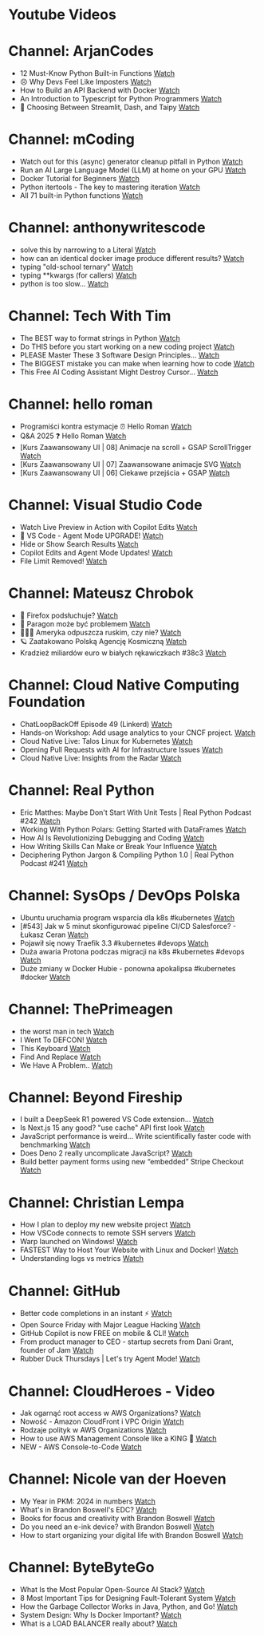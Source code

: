 
Youtube Videos
==============

# Channel: ArjanCodes
  
 - 12 Must-Know Python Built-in Functions  [Watch](https://youtu.be/ho24rK_AYrQ)  
 - 😣 Why Devs Feel Like Imposters  [Watch](https://youtu.be/8p47JVYubgY)  
 - How to Build an API Backend with Docker  [Watch](https://youtu.be/xhfxNXsJXGI)  
 - An Introduction to Typescript for Python Programmers  [Watch](https://youtu.be/kBVZgCrdVCw)  
 - 🤔 Choosing Between Streamlit, Dash, and Taipy  [Watch](https://youtu.be/vhE-kur_Dc4)
# Channel: mCoding
  
 - Watch out for this (async) generator cleanup pitfall in Python  [Watch](https://youtu.be/N56Jrqc7SBk)  
 - Run an AI Large Language Model (LLM) at home on your GPU  [Watch](https://youtu.be/RejIVgfER-4)  
 - Docker Tutorial for Beginners  [Watch](https://youtu.be/b0HMimUb4f0)  
 - Python itertools - The key to mastering iteration  [Watch](https://youtu.be/1p7xa_BHYDs)  
 - All 71 built-in Python functions  [Watch](https://youtu.be/7Qu_KXc7xSI)
# Channel: anthonywritescode
  
 - solve this by narrowing to a Literal  [Watch](https://youtu.be/WlErF7wQsds)  
 - how can an identical docker image produce different results?  [Watch](https://youtu.be/CBbgmRAg0VM)  
 - typing "old-school ternary"  [Watch](https://youtu.be/BeKdKpw5StU)  
 - typing **kwargs (for callers)  [Watch](https://youtu.be/Nb2mIrfUHNw)  
 - python is too slow...  [Watch](https://youtu.be/FFoeU3t-N4c)
# Channel: Tech With Tim
  
 - The BEST way to format strings in Python  [Watch](https://youtu.be/SpvSOhh8mBo)  
 - Do THIS before you start working on a new coding project  [Watch](https://youtu.be/w6XE780LXOY)  
 - PLEASE Master These 3 Software Design Principles...  [Watch](https://youtu.be/1ZM88C_CLDY)  
 - The BIGGEST mistake you can make when learning how to code  [Watch](https://youtu.be/BmevKlUq-vU)  
 - This Free AI Coding Assistant Might Destroy Cursor...  [Watch](https://youtu.be/RzupEPRF6As)
# Channel: hello roman
  
 - Programiści kontra estymacje ⏰  Hello Roman  [Watch](https://youtu.be/QkJ8WzgHPuk)  
 - Q&A 2025 ❓ Hello Roman  [Watch](https://youtu.be/8aCN2-puJpM)  
 - [Kurs Zaawansowany UI | 08] Animacje na scroll + GSAP ScrollTrigger  [Watch](https://youtu.be/srkezHzMCPU)  
 - [Kurs Zaawansowany UI | 07] Zaawansowane animacje SVG  [Watch](https://youtu.be/Jbwut40SnAY)  
 - [Kurs Zaawansowany UI | 06] Ciekawe przejścia + GSAP  [Watch](https://youtu.be/7rtNmrVIxA8)
# Channel: Visual Studio Code
  
 - Watch Live Preview in Action with Copilot Edits  [Watch](https://youtu.be/RwmnExqSqpg)  
 - 🔴 VS Code - Agent Mode UPGRADE!  [Watch](https://youtu.be/Pe8ghwTMFlg)  
 - Hide or Show Search Results  [Watch](https://youtu.be/EE39NVYnHB0)  
 - Copilot Edits and Agent Mode Updates!  [Watch](https://youtu.be/WwJPIN5zldY)  
 - File Limit Removed!  [Watch](https://youtu.be/7IROXOmmbmo)
# Channel: Mateusz Chrobok
  
 - 🦊 Firefox podsłuchuje?  [Watch](https://youtu.be/QudZNHjDXK8)  
 - 💾 Paragon może być problemem  [Watch](https://youtu.be/MFCL6DqCFNA)  
 - 👨🏻‍💻 Ameryka odpuszcza ruskim, czy nie?  [Watch](https://youtu.be/tcDbLZccEd0)  
 - 🪐 Zaatakowano Polską Agencję Kosmiczną  [Watch](https://youtu.be/ICH6H43u-zQ)  
 - Kradzież miliardów euro w białych rękawiczkach #38c3  [Watch](https://youtu.be/amZ4R6DtJT0)
# Channel: Cloud Native Computing Foundation
  
 - ChatLoopBackOff Episode 49 (Linkerd)  [Watch](https://youtu.be/WltDqvMzZIw)  
 - Hands-on Workshop: Add usage analytics to your CNCF project.  [Watch](https://youtu.be/g602wcGV_yk)  
 - Cloud Native Live: Talos Linux for Kubernetes  [Watch](https://youtu.be/9H5mihhi7UM)  
 - Opening Pull Requests with AI for Infrastructure Issues  [Watch](https://youtu.be/2J0yUtnn2KQ)  
 - Cloud Native Live: Insights from the Radar  [Watch](https://youtu.be/Sxnqk6EoB-s)
# Channel: Real Python
  
 - Eric Matthes: Maybe Don't Start With Unit Tests | Real Python Podcast #242  [Watch](https://youtu.be/n76lTrN0o_Q)  
 - Working With Python Polars: Getting Started with DataFrames  [Watch](https://youtu.be/9IrMz0wbp5Q)  
 - How AI Is Revolutionizing Debugging and Coding  [Watch](https://youtu.be/8G3fGsPvGM8)  
 - How Writing Skills Can Make or Break Your Influence  [Watch](https://youtu.be/5JIpF_HQEQ0)  
 - Deciphering Python Jargon & Compiling Python 1.0 | Real Python Podcast #241  [Watch](https://youtu.be/nfJclVoFfTU)
# Channel: SysOps / DevOps Polska
  
 - Ubuntu uruchamia program wsparcia dla k8s #kubernetes  [Watch](https://youtu.be/7Y4fKdCfQks)  
 - [#543] Jak w 5 minut skonfigurować pipeline CI/CD Salesforce? - Łukasz Ceran  [Watch](https://youtu.be/GdeOvuAZKQc)  
 - Pojawił się nowy Traefik 3.3 #kubernetes #devops  [Watch](https://youtu.be/xIGf4Yzo3js)  
 - Duża awaria Protona podczas migracji na k8s #kubernetes #devops  [Watch](https://youtu.be/F1RIfPgss_A)  
 - Duże zmiany w Docker Hubie - ponowna apokalipsa #kubernetes #docker  [Watch](https://youtu.be/GiAhlZ-7iW4)
# Channel: ThePrimeagen
  
 - the worst man in tech  [Watch](https://youtu.be/A_XGsAl-LqY)  
 - I Went To DEFCON!  [Watch](https://youtu.be/GwcFxTuMYmU)  
 - This Keyboard  [Watch](https://youtu.be/dhuX9t2j5Hc)  
 - Find And Replace  [Watch](https://youtu.be/v2a6Nv7RSd0)  
 - We Have A Problem..  [Watch](https://youtu.be/1-0r90bm6CE)
# Channel: Beyond Fireship
  
 - I built a DeepSeek R1 powered VS Code extension…  [Watch](https://youtu.be/clJCDHml2cA)  
 - Is Next.js 15 any good? "use cache" API first look  [Watch](https://youtu.be/xWkozeculPo)  
 - JavaScript performance is weird... Write scientifically faster code with benchmarking  [Watch](https://youtu.be/_pWA4rbzvIg)  
 - Does Deno 2 really uncomplicate JavaScript?  [Watch](https://youtu.be/8IHhvkaVqVE)  
 - Build better payment forms using new “embedded” Stripe Checkout  [Watch](https://youtu.be/7WFXl4-aCxs)
# Channel: Christian Lempa
  
 - How I plan to deploy my new website project  [Watch](https://youtu.be/lko6dWFzJvU)  
 - How VSCode connects to remote SSH servers  [Watch](https://youtu.be/-5nCZ1b00O8)  
 - Warp launched on Windows!  [Watch](https://youtu.be/ZscU3G_xL-E)  
 - FASTEST Way to Host Your Website with Linux and Docker!  [Watch](https://youtu.be/gJxhx5wEAzA)  
 - Understanding logs vs metrics  [Watch](https://youtu.be/zzK8B0MhUho)
# Channel: GitHub
  
 - Better code completions in an instant ⚡️  [Watch](https://youtu.be/r4T7rnU2AB8)  
 - Open Source Friday with Major League Hacking  [Watch](https://youtu.be/jNnHzCmKif8)  
 - GitHub Copilot is now FREE on mobile & CLI!  [Watch](https://youtu.be/X_6yVwYkrrc)  
 - From product manager to CEO -  startup secrets from Dani Grant, founder of Jam  [Watch](https://youtu.be/fBy6XUsYya8)  
 - Rubber Duck Thursdays | Let's try Agent Mode!  [Watch](https://youtu.be/qEhilLX1II0)
# Channel: CloudHeroes - Video
  
 - Jak ogarnąć root access w AWS Organizations?  [Watch](https://youtu.be/q5Lyj7RYxBk)  
 - Nowość - Amazon CloudFront i VPC Origin  [Watch](https://youtu.be/QEpjk36AEIA)  
 - Rodzaje polityk w AWS Organizations  [Watch](https://youtu.be/IuSgrk7LA_4)  
 - How to use AWS Management Console like a KING 👑  [Watch](https://youtu.be/Ki3U10-tC7U)  
 - NEW - AWS Console-to-Code  [Watch](https://youtu.be/_usWUKodGy8)
# Channel: Nicole van der Hoeven
  
 - My Year in PKM: 2024 in numbers  [Watch](https://youtu.be/NxCZ8GaM-Vw)  
 - What's in Brandon Boswell's EDC?  [Watch](https://youtu.be/Noswl0jCA4k)  
 - Books for focus and creativity with Brandon Boswell  [Watch](https://youtu.be/Ugc4U8Rx7RM)  
 - Do you need an e-ink device? with Brandon Boswell  [Watch](https://youtu.be/uUKPV6mWMFM)  
 - How to start organizing your digital life with Brandon Boswell  [Watch](https://youtu.be/Ykhyw3T3ICU)
# Channel: ByteByteGo
  
 - What Is the Most Popular Open-Source AI Stack?  [Watch](https://youtu.be/hFURlsMwU7c)  
 - 8 Most Important Tips for Designing Fault-Tolerant System  [Watch](https://youtu.be/3Lis4w4_bBc)  
 - How the Garbage Collector Works in Java, Python, and Go!  [Watch](https://youtu.be/3Kqal7QaCCM)  
 - System Design: Why Is Docker Important?  [Watch](https://youtu.be/QEzbZKtLi-g)  
 - What is a LOAD BALANCER really about?  [Watch](https://youtu.be/LQuuoHTyYz8)